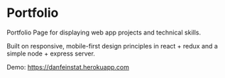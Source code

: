 # Portfolio

Portfolio Page for displaying web app projects and technical skills.

Built on responsive, mobile-first design principles in react + redux and a simple node + express server.

Demo: https://danfeinstat.herokuapp.com
